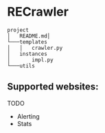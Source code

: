 # RECrawler

```
project
│   README.md│
└───templates
│   │   crawler.py
│   instances
│       impl.py
└───utils
```


Supported websites:
- 

TODO
- Alerting
- Stats
